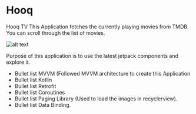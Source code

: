 # Hooq
Hooq TV
This Application fetches the currently playing movies from TMDB. You can scroll through the list of movies.

![alt text](https://user-images.githubusercontent.com/31012185/76147474-724b6400-60d7-11ea-98d2-75f563725d4e.gif)


Purpose of this application is to use the latest jetpack components and explore it.

* Bullet list  MVVM (Followed MVVM architecture to create this Application
* Bullet list Kotlin 
* Bullet list Retrofit
* Bullet list Coroutines
* Bullet list Paging Library (Used to load the images in recyclerview).
* Bullet list Data Binding.
